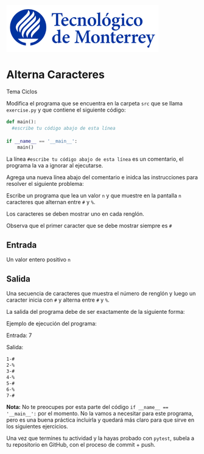 ![Tec de Monterrey](../../images/logotecmty.png)
# Alterna Caracteres
Tema Ciclos

Modifica el programa que se encuentra en la carpeta `src` que se llama `exercise.py` y que contiene el siguiente código:

```python
def main():
  #escribe tu código abajo de esta línea

if __name__ == '__main__':
    main()
```

La línea `#escribe tu código abajo de esta línea` es un comentario, el programa la va a ignorar al ejecutarse.

Agrega una nueva línea abajo del comentario e inidca las instrucciones para resolver el siguiente problema:

Escribe un programa que lea un valor `n` y que muestre en la pantalla `n` caracteres que alternan entre `#` y `%`.

Los caracteres se deben mostrar uno en cada renglón.

Observa que el primer caracter que se debe mostrar siempre es `#`

## Entrada

Un valor entero positivo `n`

## Salida
Una secuencia de caracteres que muestra el número de renglón y luego un caracter inicia con `#` y alterna entre `#` y `%`. 

La salida del programa debe de ser exactamente de la siguiente forma:

Ejemplo de ejecución del programa:

Entrada:
7

Salida:
```
1-#
2-%
3-#
4-%
5-#
6-%
7-#
```

**Nota:** No te preocupes por esta parte del código `if __name__ == '__main__':` por el momento. No la vamos a necesitar para este programa, pero es una buena práctica incluirla y quedará más claro para que sirve en los siguientes ejercicios.

Una vez que termines tu actividad y la hayas probado con `pytest`, subela a tu repositorio en GitHub, con el proceso de commit + push.
